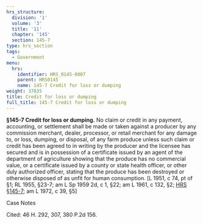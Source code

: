 ```yaml
---
hrs_structure:
  division: '1'
  volume: '3'
  title: '11'
  chapter: '145'
  section: 145-7
type: hrs_section
tags:
  - Government
menu:
  hrs:
    identifier: HRS_0145-0007
    parent: HRS0145
    name: 145-7 Credit for loss or dumping
weight: 37035
title: Credit for loss or dumping
full_title: 145-7 Credit for loss or dumping
---
```

**§145-7 Credit for loss or dumping.** No claim or credit in any payment, accounting, or settlement shall be made or taken against a producer by any commission merchant, dealer, processor, or retail merchant for any damage to, or loss, dumping, or disposal, of any farm produce unless such claim or credit has been agreed to in writing by the producer and the licensee has secured and is in possession of a certificate issued by an agent of the department of agriculture showing that the produce has no commercial value, or a certificate issued by a county or state health officer, or other duly authorized officer, stating that the produce has been destroyed or otherwise disposed of as unfit for human consumption. [L 1951, c 74, pt of §1; RL 1955, §23-7; am L Sp 1959 2d, c 1, §22; am L 1961, c 132, §2; [HRS §145-7](/title-11/chapter-145/section-145-7/); am L 1972, c 39, §5]

Case Notes

Cited: 46 H. 292, 307, 380 P.2d 156.